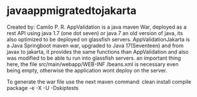 # javaappmigratedtojakarta
Created by: Camilo P. R.
AppValidation is a java maven War, deployed as a rest API using java 1.7 (one dot seven) or java 7 an old version of java, its also optimized to be deployed on glassfish servers.
AppValidationJakarta is a Java Springboot maven war, upgraded to Java 17(Seventeen) and from javax to jakarta, it provides the same functions than AppValidation and also was modified to be able tu run into glassfish servers. an important thing here, the file src/main/webapp/WEB-INF
/beans.xml is necessary even being empty, otherwise the application wont deploy on the server.

To generate the war file use the next maven command: clean install compile package -e -X -U -Dskiptests

